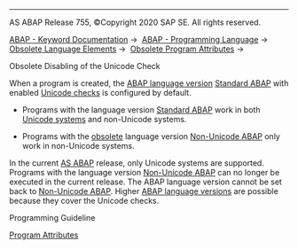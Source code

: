   

* * *

AS ABAP Release 755, ©Copyright 2020 SAP SE. All rights reserved.

[ABAP - Keyword Documentation](https://help.sap.com/doc/abapdocu_755_index_htm/7.55/en-US/abenabap.htm) →  [ABAP - Programming Language](https://help.sap.com/doc/abapdocu_755_index_htm/7.55/en-US/abenabap_reference.htm) →  [Obsolete Language Elements](https://help.sap.com/doc/abapdocu_755_index_htm/7.55/en-US/abenabap_obsolete.htm) →  [Obsolete Program Attributes](https://help.sap.com/doc/abapdocu_755_index_htm/7.55/en-US/abenprogram_attributes_obsolete.htm) → 

Obsolete Disabling of the Unicode Check

When a program is created, the [ABAP language version](https://help.sap.com/doc/abapdocu_755_index_htm/7.55/en-US/abenabap_versions.htm) [Standard ABAP](https://help.sap.com/doc/abapdocu_755_index_htm/7.55/en-US/abenstandard_abap_glosry.htm "Glossary Entry") with enabled [Unicode checks](https://help.sap.com/doc/abapdocu_755_index_htm/7.55/en-US/abenunicode_check_glosry.htm "Glossary Entry") is configured by default.

-   Programs with the language version [Standard ABAP](https://help.sap.com/doc/abapdocu_755_index_htm/7.55/en-US/abenstandard_abap_glosry.htm "Glossary Entry") work in both [Unicode systems](https://help.sap.com/doc/abapdocu_755_index_htm/7.55/en-US/abenunicode_system_glosry.htm "Glossary Entry") and non-Unicode systems.

-   Programs with the [obsolete](https://help.sap.com/doc/abapdocu_755_index_htm/7.55/en-US/abenabap_versions_obsolete.htm) language version [Non-Unicode ABAP](https://help.sap.com/doc/abapdocu_755_index_htm/7.55/en-US/abennon_unicode_abap_glosry.htm "Glossary Entry") only work in non-Unicode systems.

In the current [AS ABAP](https://help.sap.com/doc/abapdocu_755_index_htm/7.55/en-US/abenas_abap_glosry.htm "Glossary Entry") release, only Unicode systems are supported. Programs with the language version [Non-Unicode ABAP](https://help.sap.com/doc/abapdocu_755_index_htm/7.55/en-US/abennon_unicode_abap_glosry.htm "Glossary Entry") can no longer be executed in the current release. The ABAP language version cannot be set back to [Non-Unicode ABAP](https://help.sap.com/doc/abapdocu_755_index_htm/7.55/en-US/abennon_unicode_abap_glosry.htm "Glossary Entry"). Higher [ABAP language versions](https://help.sap.com/doc/abapdocu_755_index_htm/7.55/en-US/abenabap_version_glosry.htm "Glossary Entry") are possible because they cover the Unicode checks.

Programming Guideline

[Program Attributes](https://help.sap.com/doc/abapdocu_755_index_htm/7.55/en-US/abenprogram_attribute_guidl.htm "Guideline")